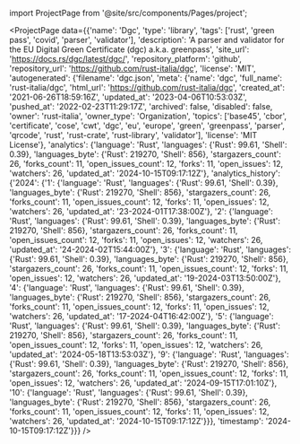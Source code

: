
import ProjectPage from '@site/src/components/Pages/project';

<ProjectPage
    data={{'name': 'Dgc', 'type': 'library', 'tags': ['rust', 'green pass', 'covid', 'parser', 'validator'], 'description': 'A parser and validator for the EU Digital Green Certificate (dgc) a.k.a. greenpass', 'site_url': 'https://docs.rs/dgc/latest/dgc/', 'repository_platform': 'github', 'repository_url': 'https://github.com/rust-italia/dgc', 'license': 'MIT', 'autogenerated': {'filename': 'dgc.json', 'meta': {'name': 'dgc', 'full_name': 'rust-italia/dgc', 'html_url': 'https://github.com/rust-italia/dgc', 'created_at': '2021-06-26T18:59:16Z', 'updated_at': '2023-04-06T10:53:03Z', 'pushed_at': '2022-02-23T11:29:17Z', 'archived': false, 'disabled': false, 'owner': 'rust-italia', 'owner_type': 'Organization', 'topics': ['base45', 'cbor', 'certificate', 'cose', 'cwt', 'dgc', 'eu', 'europe', 'green', 'greenpass', 'parser', 'qrcode', 'rust', 'rust-crate', 'rust-library', 'validator'], 'license': 'MIT License'}, 'analytics': {'language': 'Rust', 'languages': {'Rust': 99.61, 'Shell': 0.39}, 'languages_byte': {'Rust': 219270, 'Shell': 856}, 'stargazers_count': 26, 'forks_count': 11, 'open_issues_count': 12, 'forks': 11, 'open_issues': 12, 'watchers': 26, 'updated_at': '2024-10-15T09:17:12Z'}, 'analytics_history': {'2024': {'1': {'language': 'Rust', 'languages': {'Rust': 99.61, 'Shell': 0.39}, 'languages_byte': {'Rust': 219270, 'Shell': 856}, 'stargazers_count': 26, 'forks_count': 11, 'open_issues_count': 12, 'forks': 11, 'open_issues': 12, 'watchers': 26, 'updated_at': '23-2024-01T17:38:00Z'}, '2': {'language': 'Rust', 'languages': {'Rust': 99.61, 'Shell': 0.39}, 'languages_byte': {'Rust': 219270, 'Shell': 856}, 'stargazers_count': 26, 'forks_count': 11, 'open_issues_count': 12, 'forks': 11, 'open_issues': 12, 'watchers': 26, 'updated_at': '24-2024-02T15:44:00Z'}, '3': {'language': 'Rust', 'languages': {'Rust': 99.61, 'Shell': 0.39}, 'languages_byte': {'Rust': 219270, 'Shell': 856}, 'stargazers_count': 26, 'forks_count': 11, 'open_issues_count': 12, 'forks': 11, 'open_issues': 12, 'watchers': 26, 'updated_at': '19-2024-03T13:50:00Z'}, '4': {'language': 'Rust', 'languages': {'Rust': 99.61, 'Shell': 0.39}, 'languages_byte': {'Rust': 219270, 'Shell': 856}, 'stargazers_count': 26, 'forks_count': 11, 'open_issues_count': 12, 'forks': 11, 'open_issues': 12, 'watchers': 26, 'updated_at': '17-2024-04T16:42:00Z'}, '5': {'language': 'Rust', 'languages': {'Rust': 99.61, 'Shell': 0.39}, 'languages_byte': {'Rust': 219270, 'Shell': 856}, 'stargazers_count': 26, 'forks_count': 11, 'open_issues_count': 12, 'forks': 11, 'open_issues': 12, 'watchers': 26, 'updated_at': '2024-05-18T13:53:03Z'}, '9': {'language': 'Rust', 'languages': {'Rust': 99.61, 'Shell': 0.39}, 'languages_byte': {'Rust': 219270, 'Shell': 856}, 'stargazers_count': 26, 'forks_count': 11, 'open_issues_count': 12, 'forks': 11, 'open_issues': 12, 'watchers': 26, 'updated_at': '2024-09-15T17:01:10Z'}, '10': {'language': 'Rust', 'languages': {'Rust': 99.61, 'Shell': 0.39}, 'languages_byte': {'Rust': 219270, 'Shell': 856}, 'stargazers_count': 26, 'forks_count': 11, 'open_issues_count': 12, 'forks': 11, 'open_issues': 12, 'watchers': 26, 'updated_at': '2024-10-15T09:17:12Z'}}}, 'timestamp': '2024-10-15T09:17:12Z'}}}
/>
